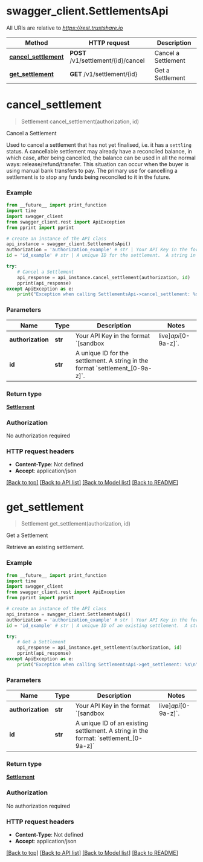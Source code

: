 # swagger_client.SettlementsApi

All URIs are relative to *https://rest.trustshare.io*

Method | HTTP request | Description
------------- | ------------- | -------------
[**cancel_settlement**](SettlementsApi.md#cancel_settlement) | **POST** /v1/settlement/{id}/cancel | Cancel a Settlement
[**get_settlement**](SettlementsApi.md#get_settlement) | **GET** /v1/settlement/{id} | Get a Settlement

# **cancel_settlement**
> Settlement cancel_settlement(authorization, id)

Cancel a Settlement

Used to cancel a settlement that has not yet finalised, i.e. it has a `settling` status.  A cancellable settlement may already have a reconciled balance, in which case, after being cancelled, the balance can be used in all the normal ways: release/refund/transfer. This situation can occur when the buyer is using manual bank transfers to pay.  <Note>   The primary use for cancelling a settlement is to stop any funds being reconciled to it in the future. </Note>

### Example
```python
from __future__ import print_function
import time
import swagger_client
from swagger_client.rest import ApiException
from pprint import pprint

# create an instance of the API class
api_instance = swagger_client.SettlementsApi()
authorization = 'authorization_example' # str | Your API Key in the format `[sandbox|live]_api_[0-9a-z]`.
id = 'id_example' # str | A unique ID for the settlement.  A string in the format `settlement_[0-9a-z]`.

try:
    # Cancel a Settlement
    api_response = api_instance.cancel_settlement(authorization, id)
    pprint(api_response)
except ApiException as e:
    print("Exception when calling SettlementsApi->cancel_settlement: %s\n" % e)
```

### Parameters

Name | Type | Description  | Notes
------------- | ------------- | ------------- | -------------
 **authorization** | **str**| Your API Key in the format &#x60;[sandbox|live]_api_[0-9a-z]&#x60;. | 
 **id** | **str**| A unique ID for the settlement.  A string in the format &#x60;settlement_[0-9a-z]&#x60;. | 

### Return type

[**Settlement**](Settlement.md)

### Authorization

No authorization required

### HTTP request headers

 - **Content-Type**: Not defined
 - **Accept**: application/json

[[Back to top]](#) [[Back to API list]](../README.md#documentation-for-api-endpoints) [[Back to Model list]](../README.md#documentation-for-models) [[Back to README]](../README.md)

# **get_settlement**
> Settlement get_settlement(authorization, id)

Get a Settlement

Retrieve an existing settlement.

### Example
```python
from __future__ import print_function
import time
import swagger_client
from swagger_client.rest import ApiException
from pprint import pprint

# create an instance of the API class
api_instance = swagger_client.SettlementsApi()
authorization = 'authorization_example' # str | Your API Key in the format `[sandbox|live]_api_[0-9a-z]`.
id = 'id_example' # str | A unique ID of an existing settlement.  A string in the format: `settlement_[0-9a-z]`

try:
    # Get a Settlement
    api_response = api_instance.get_settlement(authorization, id)
    pprint(api_response)
except ApiException as e:
    print("Exception when calling SettlementsApi->get_settlement: %s\n" % e)
```

### Parameters

Name | Type | Description  | Notes
------------- | ------------- | ------------- | -------------
 **authorization** | **str**| Your API Key in the format &#x60;[sandbox|live]_api_[0-9a-z]&#x60;. | 
 **id** | **str**| A unique ID of an existing settlement.  A string in the format: &#x60;settlement_[0-9a-z]&#x60; | 

### Return type

[**Settlement**](Settlement.md)

### Authorization

No authorization required

### HTTP request headers

 - **Content-Type**: Not defined
 - **Accept**: application/json

[[Back to top]](#) [[Back to API list]](../README.md#documentation-for-api-endpoints) [[Back to Model list]](../README.md#documentation-for-models) [[Back to README]](../README.md)

